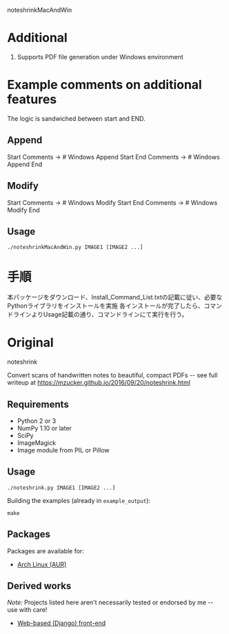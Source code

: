 noteshrinkMacAndWin
# Additional
1. Supports PDF file generation under Windows environment

# Example comments on additional features
  The logic is sandwiched between start and END.
## Append
  Start Comments → # Windows Append Start
  End Comments   → # Windows Append End

## Modify
  Start Comments → # Windows Modify Start
  End Comments   → # Windows Modify End

## Usage
```
./noteshrinkMacAndWin.py IMAGE1 [IMAGE2 ...]
```

# 手順
本パッケージをダウンロード、Install_Command_List.txtの記載に従い、必要なPythonライブラリをインストールを実施
各インストールが完了したら、コマンドラインよりUsage記載の通り、コマンドラインにて実行を行う。

# Original
noteshrink

Convert scans of handwritten notes to beautiful, compact PDFs -- see full writeup at <https://mzucker.github.io/2016/09/20/noteshrink.html>

## Requirements

 - Python 2 or 3
 - NumPy 1.10 or later
 - SciPy
 - ImageMagick
 - Image module from PIL or Pillow

## Usage

```
./noteshrink.py IMAGE1 [IMAGE2 ...]
```

Building the examples (already in `example_output`):

```
make
```

## Packages
Packages are available for:
 - [Arch Linux (AUR)](https://aur.archlinux.org/packages/noteshrink/)
 
## Derived works

*Note:* Projects listed here aren't necessarily tested or endorsed by me -- use with care!

  - [Web-based (Django) front-end](https://github.com/delneg/noteshrinker-django)

